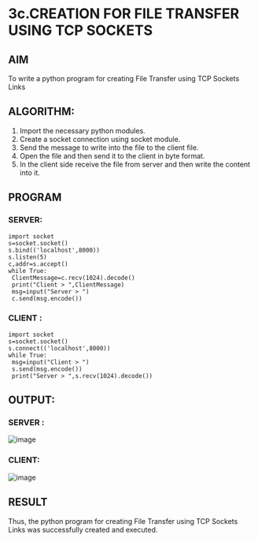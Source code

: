 # 3c.CREATION FOR FILE TRANSFER USING TCP SOCKETS
## AIM
To write a python program for creating File Transfer using TCP Sockets Links
## ALGORITHM:
1. Import the necessary python modules.
2. Create a socket connection using socket module.
3. Send the message to write into the file to the client file.
4. Open the file and then send it to the client in byte format.
5. In the client side receive the file from server and then write the content into it.
## PROGRAM
### SERVER:
```
import socket
s=socket.socket()
s.bind(('localhost',8000))
s.listen(5)
c,addr=s.accept()
while True:
 ClientMessage=c.recv(1024).decode()
 print("Client > ",ClientMessage)
 msg=input("Server > ")
 c.send(msg.encode())

```
### CLIENT : 
```
import socket
s=socket.socket()
s.connect(('localhost',8000))
while True:
 msg=input("Client > ")
 s.send(msg.encode())
 print("Server > ",s.recv(1024).decode())

```
## OUTPUT:
### SERVER : 
![image](https://github.com/arbasil05/3b_CHAT_USING_TCP_SOCKETS/assets/144218037/7a1db6d1-2a7a-4cd7-8464-dea2b8450bcf)

### CLIENT: 
![image](https://github.com/arbasil05/3b_CHAT_USING_TCP_SOCKETS/assets/144218037/735b233f-ddde-4d1a-acce-b48f78f5ea2c)


## RESULT
Thus, the python program for creating File Transfer using TCP Sockets Links was 
successfully created and executed.
